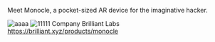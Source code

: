 Meet Monocle, a pocket-sized AR device for the imaginative hacker.

![aaaa](https://github.com/user-attachments/assets/1c5e734b-aea0-442d-bd63-0c11effe479f)
![11111](https://github.com/user-attachments/assets/36db4871-4dcf-4b81-9986-4fb47ac07047)
Company Brilliant Labs https://brilliant.xyz/products/monocle
